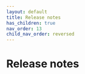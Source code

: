 ```yaml
---
layout: default
title: Release notes
has_children: true
nav_order: 13
child_nav_order: reversed
---
```


# Release notes
